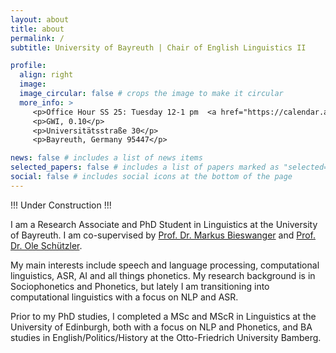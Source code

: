 ```yaml
---
layout: about
title: about
permalink: /
subtitle: University of Bayreuth | Chair of English Linguistics II

profile:
  align: right
  image: 
  image_circular: false # crops the image to make it circular
  more_info: >
     <p>Office Hour SS 25: Tuesday 12-1 pm  <a href="https://calendar.app.google/x95MjBD7ATn8MArw8">Book here</a></p>
     <p>GWI, 0.10</p>
     <p>Universitätsstraße 30</p>
     <p>Bayreuth, Germany 95447</p>

news: false # includes a list of news items
selected_papers: false # includes a list of papers marked as "selected={true}"
social: false # includes social icons at the bottom of the page
---
```

!!! Under Construction !!!

I am a Research Associate and PhD Student in Linguistics at the University of Bayreuth. I am co-supervised by [Prof. Dr. Markus Bieswanger](https://www.english-linguistics2.uni-bayreuth.de/de/team/bieswanger/index.php) and [Prof. Dr. Ole Schützler](https://www.uni-leipzig.de/personenprofil/mitarbeiter/prof-dr-ole-schuetzler). 

My main interests include speech and language processing, computational linguistics, ASR, AI and all things phonetics. My research background is in Sociophonetics and Phonetics, but lately I am transitioning into computational linguistics with a focus on NLP and ASR.

Prior to my PhD studies, I completed a MSc and MScR in Linguistics at the University of Edinburgh, both with a focus on NLP and Phonetics, and BA studies in English/Politics/History at the Otto-Friedrich University Bamberg.
